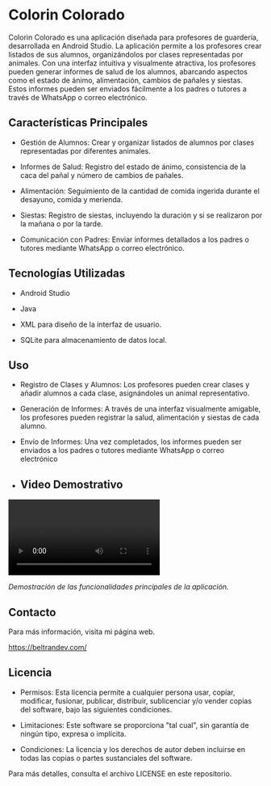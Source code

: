 
# Colorin Colorado

Colorin Colorado es una aplicación diseñada para profesores de guardería, desarrollada en Android Studio. La aplicación permite a los profesores crear listados de sus alumnos, organizándolos por clases representadas por animales. Con una interfaz intuitiva y visualmente atractiva, los profesores pueden generar informes de salud de los alumnos, abarcando aspectos como el estado de ánimo, alimentación, cambios de pañales y siestas. Estos informes pueden ser enviados fácilmente a los padres o tutores a través de WhatsApp o correo electrónico.


## Características Principales

- Gestión de Alumnos: Crear y organizar listados de alumnos por clases representadas por diferentes animales.

- Informes de Salud: Registro del estado de ánimo, consistencia de la caca del pañal y número de cambios de pañales.

- Alimentación: Seguimiento de la cantidad de comida ingerida durante el desayuno, comida y merienda.

- Siestas: Registro de siestas, incluyendo la duración y si se realizaron por la mañana o por la tarde.

- Comunicación con Padres: Enviar informes detallados a los padres o tutores mediante WhatsApp o correo electrónico.
## Tecnologías Utilizadas

- Android Studio

- Java

- XML para diseño de la interfaz de usuario.

- SQLite para almacenamiento de datos local.
## Uso

- Registro de Clases y Alumnos: Los profesores pueden crear clases y añadir alumnos a cada clase, asignándoles un animal representativo.

- Generación de Informes: A través de una interfaz visualmente amigable, los profesores pueden registrar la salud, alimentación y siestas de cada alumno.

- Envío de Informes: Una vez completados, los informes pueden ser enviados a los padres o tutores mediante WhatsApp o correo electrónico

- ## Video Demostrativo

![Video de la Aplicación](videos/colorin.mp4)

*Demostración de las funcionalidades principales de la aplicación.*
## Contacto

Para más información, visita mi página web.

https://beltrandev.com/
## Licencia

- Permisos: Esta licencia permite a cualquier persona usar, copiar, modificar, fusionar, publicar, distribuir, sublicenciar y/o vender copias del software, bajo las siguientes condiciones.

- Limitaciones: Este software se proporciona "tal cual", sin garantía de ningún tipo, expresa o implícita.

- Condiciones: La licencia y los derechos de autor deben incluirse en todas las copias o partes sustanciales del software.

Para más detalles, consulta el archivo LICENSE en este repositorio.
